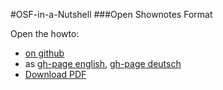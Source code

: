 #OSF-in-a-Nutshell
###Open Shownotes Format

Open the howto:

* [on github](https://github.com/shownotes/OSF-in-a-Nutshell/blob/master/OSF-in-a-Nutshell.md#osf-in-a-nutshell)
* as [gh-page english](http://shownotes.github.io/OSF-in-a-Nutshell/#english), [gh-page deutsch](http://shownotes.github.io/OSF-in-a-Nutshell/#deutsch)
* [Download PDF](https://github.com/shownotes/OSF-in-a-Nutshell/raw/gh-pages/OSF-in-a-Nutshell.pdf)
